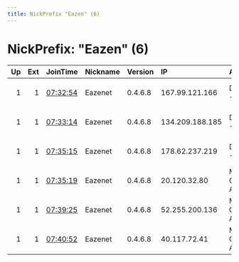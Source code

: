 ```yaml
---
title: NickPrefix "Eazen" (6)
---
```


# NickPrefix: "Eazen" (6)

|   Up |   Ext | JoinTime                                                                                              | Nickname   | Version   | IP              | AS                          | CC   |   ORp |   Dirp | OS    | Contact                          |   eFamMembers |
|-----:|------:|:------------------------------------------------------------------------------------------------------|:-----------|:----------|:----------------|:----------------------------|:-----|------:|-------:|:------|:---------------------------------|--------------:|
|    1 |     1 | [07:32:54](https://nusenu.github.io/OrNetStats/w/relay/D6ADA784FA3E87922B096E449D3BD522D74D4D3A.html) | Eazenet    | 0.4.6.8   | 167.99.121.166  | DIGITALOCEAN-ASN            | us   |  9001 |      0 | Linux | stevetoner1992 at hotmail addado |             6 |
|    1 |     1 | [07:33:14](https://nusenu.github.io/OrNetStats/w/relay/354CFCABDF7676053B54719AFB7E6C529941DE57.html) | Eazenet    | 0.4.6.8   | 134.209.188.185 | DIGITALOCEAN-ASN            | us   |  9001 |      0 | Linux | stevetoner1992 at hotmail addado |             6 |
|    1 |     1 | [07:35:15](https://nusenu.github.io/OrNetStats/w/relay/9BF2F2C6EF48A7820D1F0A76D0EF3F8DBD3BC29D.html) | Eazenet    | 0.4.6.8   | 178.62.237.219  | DIGITALOCEAN-ASN            | nl   |  9001 |      0 | Linux | stevetoner1992 at hotmail addado |             6 |
|    1 |     1 | [07:35:19](https://nusenu.github.io/OrNetStats/w/relay/575409E9A19DA30E197FE3677342ACF93558C1F1.html) | Eazenet    | 0.4.6.8   | 20.120.32.80    | MICROSOFT-CORP-MSN-AS-BLOCK | us   |  9001 |      0 | Linux | stevetoner1992 at hotmail addado |             6 |
|    1 |     1 | [07:39:25](https://nusenu.github.io/OrNetStats/w/relay/5228B077ED06647D9255C4EC230C392E16D955E4.html) | Eazenet    | 0.4.6.8   | 52.255.200.136  | MICROSOFT-CORP-MSN-AS-BLOCK | us   |  9001 |      0 | Linux | stevetoner1992 at hotmail addado |             6 |
|    1 |     1 | [07:40:52](https://nusenu.github.io/OrNetStats/w/relay/5B538CA4A56D2A4916BD208B682025CEC9E83C3E.html) | Eazenet    | 0.4.6.8   | 40.117.72.41    | MICROSOFT-CORP-MSN-AS-BLOCK | us   |  9001 |      0 | Linux | stevetoner1992 at hotmail addado |             6 |

